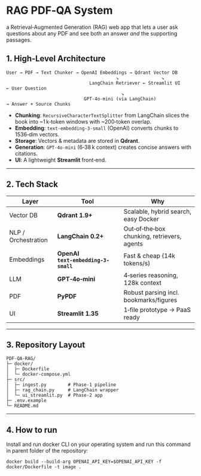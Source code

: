 # RAG PDF‑QA System

a Retrieval‑Augmented Generation (RAG) web app that lets a user ask questions about any PDF and see both an answer _and_ the supporting passages.


## 1. High‑Level Architecture

```text
User → PDF → Text Chunker → OpenAI Embeddings → Qdrant Vector DB
                                         ↘                ↘
                               LangChain Retriever ← Streamlit UI ← User Question
                                           ↘
                             GPT‑4o‑mini (via LangChain) → Answer + Source Chunks
```

* **Chunking**: `RecursiveCharacterTextSplitter` from LangChain slices the book into ~1 k‑token windows with ~200‑token overlap.  
* **Embedding**: `text‑embedding‑3-small` (OpenAI) converts chunks to 1536‑dim vectors.  
* **Storage**: Vectors & metadata are stored in **Qdrant**.
* **Generation**: `GPT‑4o‑mini` (6‑38 k context) creates concise answers with citations.  
* **UI**: A lightweight **Streamlit** front‑end.

---

## 2. Tech Stack

| Layer | Tool | Why |
|-------|------|-----|
| Vector DB | **Qdrant 1.9+** | Scalable, hybrid search, easy Docker |  
| NLP / Orchestration | **LangChain 0.2+** | Out‑of‑the‑box chunking, retrievers, agents |  
| Embeddings | **OpenAI `text‑embedding‑3-small`** | Fast & cheap (14k tokens/s) |
| LLM | **GPT‑4o‑mini** | 4‑series reasoning, 128k context |  
| PDF | **PyPDF** | Robust parsing incl. bookmarks/figures |  
| UI | **Streamlit 1.35** | 1‑file prototype -> PaaS ready |  

---

## 3. Repository Layout

```text
PDF-QA-RAG/
├─ docker/
│  ├─ Dockerfile
│  └─ docker-compose.yml
├─ src/
│  ├─ ingest.py        # Phase‑1 pipeline
│  ├─ rag_chain.py     # LangChain wrapper
│  └─ ui_streamlit.py  # Phase‑2 app
├─ .env.example
└─ README.md 
```

---

## 4. How to run

Install and run docker CLI on your operating system and run this command in parent folder of the repository:

```shell
docker build --build-arg OPENAI_API_KEY=$OPENAI_API_KEY -f docker/Dockerfile -t image .
```
